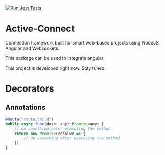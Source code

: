 [![Run Jest Tests](https://github.com/HiptJo/active-connect-ng/actions/workflows/test.yml/badge.svg?branch=master)](https://github.com/HiptJo/active-connect-ng/actions/workflows/test.yml)

# Active-Connect

Connection framework built for smart web-based projects using NodeJS, Angular and Websockets.

This package can be used to integrate angular.

This project is developed right now. Stay tuned.

# Decorators

## Annotations

```javascript
@Route("route.child")
public async func(data: any):Promise<any> {
    // do something befor executing the method
    return new Promise(resolve => {
        // do something after executing the method
    })
}
```
